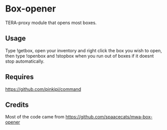 # Box-opener
TERA-proxy module that opens most boxes.
## Usage
Type !getbox, open your inventory and right click the box you wish to open, then type !openbox and !stopbox when you run out of boxes if it doesnt stop automatically.

## Requires
https://github.com/pinkipi/command

## Credits
Most of the code came from https://github.com/spaacecats/mwa-box-opener
